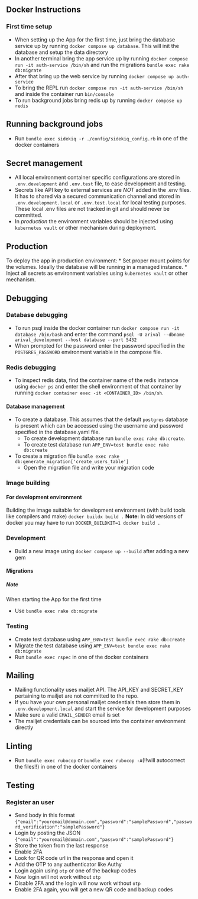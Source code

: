 ## Docker Instructions
### First time setup
* When setting up the App for the first time, just bring the database service up by running `docker compose up database`. This will init the database and setup the data directory
* In another terminal bring the app service up by running `docker compose run -it auth-service /bin/sh` and run the migrations `bundle exec rake db:migrate`
* After that bring up the web service by running `docker compose up auth-service`
* To bring the REPL run `docker compose run -it auth-service /bin/sh` and inside the container run `bin/console`
* To run background jobs bring redis up by running `docker compose up redis`

## Running background jobs
* Run `bundle exec sidekiq -r ./config/sidekiq_config.rb` in one of the docker containers

## Secret management
* All local environment container specific configurations are stored in `.env.development` and `.env.test` file, to ease development and testing.
* Secrets like API key to external services are *NOT* added in the .env files. It has to shared via a secured communication channel and stored in `.env.development.local` or `.env.test.local` for local testing purposes. These local .env files are not tracked in git and should never be committed.
* In *production* the environment variables should be injected using `kubernetes vault` or other mechanism during deployment.

## Production
To deploy the app in production environment:
    * Set proper mount points for the volumes. Ideally the database will be running in a managed instance.
    * Inject all secrets as environment variables using `kubernetes vault` or other mechanism.

## Debugging
### Database debugging
* To run psql inside the docker container run `docker compose run -it database /bin/bash` and enter the command `psql -U arival --dbname arival_development --host database --port 5432`
* When prompted for the password enter the password specified in the `POSTGRES_PASSWORD` environment variable in the compose file.

### Redis debugging
* To inspect redis data, find the container name of the redis instance using `docker ps` and enter the shell environment of that container by running `docker container exec -it <CONTAINER_ID> /bin/sh`.

#### Database management
* To create a database. This assumes that the default `postgres` database is present which can be accessed using the username and password specified in the database.yaml file.
  * To create development database run `bundle exec rake db:create`.
  * To create test database run `APP_ENV=test bundle exec rake db:create`
* To create a migration file `bundle exec rake db:generate_migration['create_users_table']`
  * Open the migration file and write your migration code

### Image building
#### For development environment
Building the image suitable for development environment (with build tools like compilers and make)
`docker buildx build .`
**Note:** In old versions of docker you may have to run `DOCKER_BUILDKIT=1 docker build .`

### Development
* Build a new image using `docker compose up --build` after adding a new gem

#### Migrations
##### Note
When starting the App for the first time
* Use `bundle exec rake db:migrate`

### Testing
* Create test database using `APP_ENV=test bundle exec rake db:create`
* Migrate the test database using `APP_ENV=test bundle exec rake db:migrate`
* Run `bundle exec rspec` in one of the docker containers

## Mailing
* Mailing functionality uses mailjet API. The API_KEY and SECRET_KEY pertaining to mailjet are not committed to the repo.
* If you have your own personal mailjet credentials then store them in `.env.development.local` and start the service for development purposes
* Make sure a valid `EMAIL_SENDER` email is set
* The mailjet credentials can be sourced into the container environment directly

## Linting
* Run `bundle exec rubocop` or `bundle exec rubocop -A`(!!will autocorrect the files!!) in one of the docker containers

## Testing
### Register an user
- Send body in this format `{"email":"youremail@domain.com","password":"samplePassword","password_verification":"samplePassword"}`
- Login by posting the JSON `{"email":"youremail@domain.com","password":"samplePassword"}`
- Store the token from the last response
- Enable 2FA
- Look for QR code url in the response and open it
- Add the OTP to any authenticator like Authy
- Login again using `otp` or one of the backup codes
- Now login will not work without `otp`
- Disable 2FA and the login will now work without `otp`
- Enable 2FA again, you will get a new QR code and backup codes
